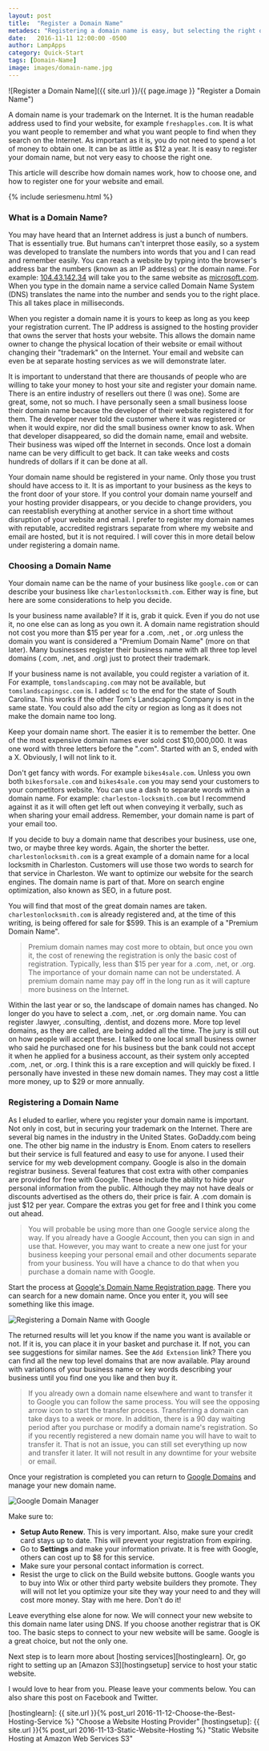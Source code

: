 ```yaml
---
layout: post
title:  "Register a Domain Name"
metadesc: "Registering a domain name is easy, but selecting the right one is not. This article will explain on to choose the best domain name for you."
date:   2016-11-11 12:00:00 -0500
author: LampApps
category: Quick-Start
tags: [Domain-Name]
image: images/domain-name.jpg
---
```

![Register a Domain Name]({{ site.url }}/{{ page.image }} "Register a Domain Name")

A domain name is your trademark on the Internet. It is the human readable address used to find your website, for example `freshapples.com`. It is what you want people to remember and what you want people to find when they search on the Internet. As important as it is, you do not need to spend a lot of money to obtain one. It can be as little as $12 a year. It is easy to register your domain name, but not very easy to choose the right one.

This article will describe how domain names work, how to choose one, and how to register one for your website and email.

<!--more-->

{% include seriesmenu.html %}

### What is a Domain Name?

You may have heard that an Internet address is just a bunch of numbers. That is essentially true. But humans can't interpret those easily, so a system was developed to translate the numbers into words that you and I can read and remember easily. You can reach a website by typing into the browser's address bar the numbers (known as an IP address) or the domain name. For example: [104.43.142.34][msip] will take you to the same website as [microsoft.com][microsoft]. When you type in the domain name a service called Domain Name System (DNS) translates the name into the number and sends you to the right place. This all takes place in  milliseconds.

When you register a domain name it is yours to keep as long as you keep your registration current. The IP address is assigned to the hosting provider that owns the server that hosts your website. This allows the domain name owner to change the physical location of their website or email without changing their "trademark" on the Internet. Your email and website can even be at separate hosting services as we will demonstrate later.

It is important to understand that there are thousands of people who are willing to take your money to host your site and register your domain name. There is an entire industry of resellers out there (I was one). Some are great, some, not so much. I have personally seen a small business loose their domain name because the developer of their website registered it for them. The developer never told the customer where it was registered or when it would expire, nor did the small business owner know to ask. When that developer disappeared, so did the domain name, email and website. Their business was wiped off the Internet in seconds. Once lost a domain name can be very difficult to get back. It can take weeks and costs hundreds of dollars if it can be done at all.

Your domain name should be registered in your name. Only those you trust should have access to it. It is as important to your business as the keys to the front door of your store. If you control your domain name yourself and your hosting provider disappears, or you decide to change providers, you can reestablish everything at another service in a short time without disruption of your website and email. I prefer to register my domain names with reputable, accredited registrars separate from where my website and email are hosted, but it is not required. I will cover this in more detail below under registering a domain name.



### Choosing a Domain Name

Your domain name can be the name of your business like `google.com` or can describe your business like `charlestonlocksmith.com`. Either way is fine, but here are some considerations to help you decide.

Is your business name available? If it is, grab it quick. Even if you do not use it, no one else can as long as you own it. A domain name registration should not cost you more than $15 per year for a .com, .net , or .org unless the domain you want is considered a "Premium Domain Name" (more on that later). Many businesses register their business name with all three top level domains (.com, .net, and .org) just to protect their trademark.

If your business name is not available, you could register a variation of it. For example, `tomslandscaping.com` may not be available, but `tomslandscapingsc.com` is. I added `sc` to the end for the state of South Carolina. This works if the other Tom's Landscaping Company is not in the same state. You could also add the city or region as long as it does not make the domain name too long.

Keep your domain name short. The easier it is to remember the better. One of the most expensive domain names ever sold cost $10,000,000. It was one word with three letters before the ".com". Started with an S, ended with a X. Obviously, I will not link to it.

Don't get fancy with words. For example `bikes4sale.com`. Unless you own both `bikesforsale.com` and `bikes4sale.com` you may send your customers to your competitors website. You can use a dash to separate words within a domain name. For example: `charleston-locksmith.com` but I recommend against it as it will often get left out when conveying it verbally, such as when sharing your email address. Remember, your domain name is part of your email too.

If you decide to buy a domain name that describes your business, use one, two, or maybe three key words. Again, the shorter the better. `charlestonlocksmith.com` is a great example of a domain name for a local locksmith in Charleston. Customers will use those two words to search for that service in Charleston. We want to optimize our website for the search engines. The domain name is part of that. More on search engine optimization, also known as SEO, in a future post.

You will find that most of the great domain names are taken. `charlestonlocksmith.com` is already registered and, at the time of this writing, is being offered for sale for $599. This is an example of a "Premium Domain Name".

> Premium domain names may cost more to obtain, but once you own it, the cost of renewing the registration is only the basic cost of registration. Typically, less than $15 per year for a .com, .net, or .org. The importance of your domain name can not be understated. A premium domain name may pay off in the long run as it will capture more business on the Internet.

Within the last year or so, the landscape of domain names has changed. No longer do you have to select a .com, .net, or .org domain name. You can register .lawyer, .consulting, .dentist, and dozens more. More top level domains, as they are called, are being added all the time. The jury is still out on how people will accept these. I talked to one local small business owner who said he purchased one for his business but the bank could not accept it when he applied for a business account, as their system only accepted .com, .net, or .org.  I think this is a rare exception and will quickly be fixed. I personally have invested in these new domain names. They may cost a little more money, up to $29 or more annually.

### Registering a Domain Name

As I eluded to earlier, where you register your domain name is important. Not only in cost, but in securing your trademark on the Internet. There are several big names in the industry in the United States. GoDaddy.com being one. The other big name in the industry is Enom. Enom caters to resellers but their service is full featured and easy to use for anyone. I used their service for my web development company. Google is also in the domain registrar business. Several features that cost extra with other companies are provided for free with Google. These include the ability to hide your personal information from the public. Although they may not have deals or discounts advertised as the others do, their price is fair. A .com domain is just $12 per year. Compare the extras you get for free and I think you come out ahead.

> You will probable be using more than one Google service along the way. If you already have a Google Account, then you can sign in and use that. However, you may want to create a new one just for your business keeping your personal email and other documents separate from your business. You will have a chance to do that when you purchase a domain name with Google.

Start the process at [Google's Domain Name Registration page][googledomain]. There you can search for a new domain name. Once you enter it, you will see something like this image.

![Registering a Domain Name with Google]({{site.url}}/images/googledomain.jpg "Registering a Domain Name with Google")

The returned results will let you know if the name you want is available or not. If it is, you can place it in your basket and purchase it. If not, you can see suggestions for similar names. See the `Add Extension` link? There you can find all the new top level domains that are now available. Play around with variations of your business name or key words describing your business until you find one you like and then buy it.

> If you already own a domain name elsewhere and want to transfer it to Google you can follow the same process. You will see the opposing arrow icon to start the transfer process. Transferring a domain can take days to a week or more. In addition, there is a 90 day waiting period after you purchase or modify a domain name's registration. So if you recently registered a new domain name you will have to wait to transfer it. That is not an issue, you can still set everything up now and transfer it later. It will not result in any downtime for your website or email.

Once your registration is completed you can return to [Google Domains][googledomain] and manage your new domain name.

![Google Domain Manager]({{site.url}}/images/domain-manager.jpg "Google Domain Manager")

Make sure to:

* __Setup Auto Renew__. This is very important. Also, make sure your credit card stays up to date. This will prevent your registration from expiring.
* Go to **Settings** and make your information private. It is free with Google, others can cost up to $8 for this service.
* Make sure your personal contact information is correct.
* Resist the urge to click on the Build website buttons. Google wants you to buy into Wix or other third party website builders they promote. They will will not let you optimize your site they way your need to and they will cost more money. Stay with me here. Don't do it!

Leave everything else alone for now. We will connect your new website to this domain name later using DNS. If you choose another registrar that is OK too. The basic steps to connect to your new website will be same. Google is a great choice, but not the only one.

Next step is to learn more about [hosting services][hostinglearn]. Or, go right to setting up an [Amazon S3][hostingsetup] service to host your static website.

I would love to hear from you. Please leave your comments below. You can also share this post on Facebook and Twitter.



[msip]: http://104.43.142.34 "IP address of Microsoft"
[microsoft]: https://www.microsoft.com "Microsoft website"
[googledomain]: https://domains.google.com/ "Get a Domain Name at Google Domains"
[hostinglearn]: {{ site.url }}{% post_url 2016-11-12-Choose-the-Best-Hosting-Service %} "Choose a Website Hosting Provider"
[hostingsetup]: {{ site.url }}{% post_url 2016-11-13-Static-Website-Hosting %} "Static Website Hosting at Amazon Web Services S3"
